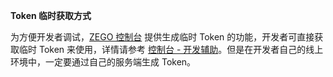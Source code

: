 **Token 临时获取方式**

为方便开发者调试，[ZEGO 控制台](https://console.zego.im/) 提供生成临时 Token 的功能，开发者可直接获取临时 Token 来使用，详情请参考 [控制台 - 开发辅助](#16309)。但是在开发者自己的线上环境中，一定要通过自己的服务端生成 Token。





